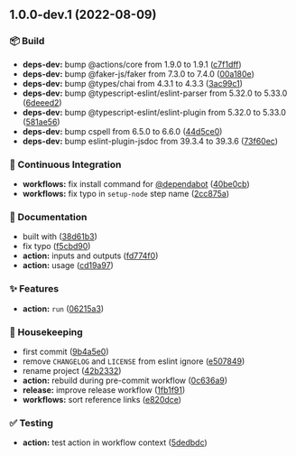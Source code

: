 ## 1.0.0-dev.1 (2022-08-09)


### :package: Build

* **deps-dev:** bump @actions/core from 1.9.0 to 1.9.1 ([c7f1dff](https://github.com/flex-development/dist-tag-action/commit/c7f1dffd9d8eb057e033370bd21669ac84c9201f))
* **deps-dev:** bump @faker-js/faker from 7.3.0 to 7.4.0 ([00a180e](https://github.com/flex-development/dist-tag-action/commit/00a180e6b37aa362ad8aac92df9d6364ba8f6eae))
* **deps-dev:** bump @types/chai from 4.3.1 to 4.3.3 ([3ac99c1](https://github.com/flex-development/dist-tag-action/commit/3ac99c18ba4b8784423bfafd18881b8cc8e706da))
* **deps-dev:** bump @typescript-eslint/eslint-parser from 5.32.0 to 5.33.0 ([6deeed2](https://github.com/flex-development/dist-tag-action/commit/6deeed26480cbc5a86c09599f56a1376c2cdc8cc))
* **deps-dev:** bump @typescript-eslint/eslint-plugin from 5.32.0 to 5.33.0 ([581ae56](https://github.com/flex-development/dist-tag-action/commit/581ae561d4dd665a6f2fb4d69dda213edd205f3d))
* **deps-dev:** bump cspell from 6.5.0 to 6.6.0 ([44d5ce0](https://github.com/flex-development/dist-tag-action/commit/44d5ce0bb7dd975101204fc3d11b854c92a295c4))
* **deps-dev:** bump eslint-plugin-jsdoc from 39.3.4 to 39.3.6 ([73f60ec](https://github.com/flex-development/dist-tag-action/commit/73f60ecf2bf56408b9e72347d2dba31fbb98f683))


### :robot: Continuous Integration

* **workflows:** fix install command for [@dependabot](https://github.com/dependabot) ([40be0cb](https://github.com/flex-development/dist-tag-action/commit/40be0cbc079d8eb88e8f0269e3b887f113a89118))
* **workflows:** fix typo in `setup-node` step name ([2cc875a](https://github.com/flex-development/dist-tag-action/commit/2cc875abf899b00dc6cb623130e1bdf5c9168872))


### :pencil: Documentation

* built with ([38d61b3](https://github.com/flex-development/dist-tag-action/commit/38d61b38ab99b92ba7e27402e90549578efcb2f2))
* fix typo ([f5cbd90](https://github.com/flex-development/dist-tag-action/commit/f5cbd90dbc431762c1a67decc04a794f6c4b647e))
* **action:** inputs and outputs ([fd774f0](https://github.com/flex-development/dist-tag-action/commit/fd774f03ab38d03725505cb90fee4e169511d285))
* **action:** usage ([cd19a97](https://github.com/flex-development/dist-tag-action/commit/cd19a97eb664efa57e4a375ef26ca5f335fa5f4e))


### :sparkles: Features

* **action:** `run` ([06215a3](https://github.com/flex-development/dist-tag-action/commit/06215a304f3856113a5c99a150807e3acf847c55))


### :house_with_garden: Housekeeping

* first commit ([9b4a5e0](https://github.com/flex-development/dist-tag-action/commit/9b4a5e08ad5ab2e00e6015b4bd879591c1296ba3))
* remove `CHANGELOG` and `LICENSE` from eslint ignore ([e507849](https://github.com/flex-development/dist-tag-action/commit/e5078491fe91a537ae74f9bad9757da63ed4051e))
* rename project ([42b2332](https://github.com/flex-development/dist-tag-action/commit/42b23320db0104041d48ce3ec1c4b4118e528ae6))
* **action:** rebuild during pre-commit workflow ([0c636a9](https://github.com/flex-development/dist-tag-action/commit/0c636a986fbdde9d917c11e9f1c5e777803dfc95))
* **release:** improve release workflow ([1fb1f91](https://github.com/flex-development/dist-tag-action/commit/1fb1f91dad86eda8748fada0b71c1f3a3f8b7409))
* **workflows:** sort reference links ([e820dce](https://github.com/flex-development/dist-tag-action/commit/e820dcedb43ca60ca881b2734bfe7a3c097313a5))


### :white_check_mark: Testing

* **action:** test action in workflow context ([5dedbdc](https://github.com/flex-development/dist-tag-action/commit/5dedbdc7e702d55ac272aaac106372b7bcfa1601))

